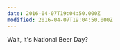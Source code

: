 ```yaml
---
date: 2016-04-07T19:04:50.000Z
modified: 2016-04-07T19:04:50.000Z
---
```


  Wait, it's National Beer Day?

